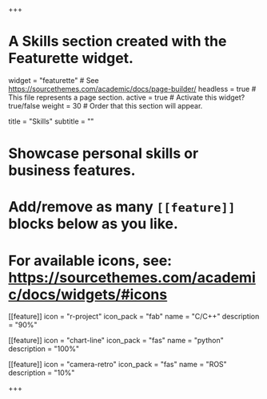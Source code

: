 +++
# A Skills section created with the Featurette widget.
widget = "featurette"  # See https://sourcethemes.com/academic/docs/page-builder/
headless = true  # This file represents a page section.
active = true  # Activate this widget? true/false
weight = 30  # Order that this section will appear.

title = "Skills"
subtitle = ""

# Showcase personal skills or business features.
# 
# Add/remove as many `[[feature]]` blocks below as you like.
# 
# For available icons, see: https://sourcethemes.com/academic/docs/widgets/#icons

[[feature]]
  icon = "r-project"
  icon_pack = "fab"
  name = "C/C++"
  description = "90%"
  
[[feature]]
  icon = "chart-line"
  icon_pack = "fas"
  name = "python"
  description = "100%"  
  
[[feature]]
  icon = "camera-retro"
  icon_pack = "fas"
  name = "ROS"
  description = "10%"

+++
